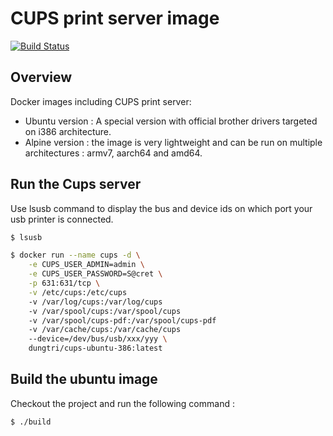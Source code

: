 # CUPS print server image
[![Build Status](https://drone.dungtri.be/api/badges/dungtri/cups/status.svg)](https://drone.dungtri.be/dungtri/cups)

## Overview
Docker images including CUPS print server:
- Ubuntu version : A special version with official brother drivers targeted on i386 architecture.
- Alpine version : the image is very lightweight and can be run on multiple architectures : armv7, aarch64 and amd64.


## Run the Cups server
Use lsusb command to display the bus and device ids on which port your usb printer is connected.
```bash
$ lsusb
```

```bash
$ docker run --name cups -d \
    -e CUPS_USER_ADMIN=admin \
    -e CUPS_USER_PASSWORD=S@cret \
    -p 631:631/tcp \
    -v /etc/cups:/etc/cups
    -v /var/log/cups:/var/log/cups
    -v /var/spool/cups:/var/spool/cups
    -v /var/spool/cups-pdf:/var/spool/cups-pdf
    -v /var/cache/cups:/var/cache/cups
    --device=/dev/bus/usb/xxx/yyy \
    dungtri/cups-ubuntu-386:latest
```

## Build the ubuntu image

Checkout the project and run the following command :

```bash
$ ./build
```
